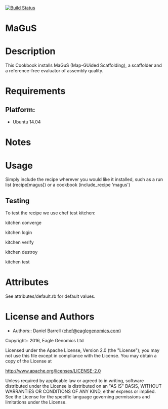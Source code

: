 [![Build Status](https://travis-ci.org/EagleGenomics-cookbooks/magus.svg?branch=master)](https://travis-ci.org/EagleGenomics-cookbooks/magus)

# MaGuS

Description
===========
This Cookbook installs MaGuS (Map-GUided Scaffolding), a scaffolder and a reference-free evaluator of assembly quality.

Requirements
============

## Platform:

* Ubuntu 14.04

Notes
=====

Usage
=====
Simply include the recipe wherever you would like it installed, such as a run list (recipe[magus]) or a cookbook (include_recipe 'magus')


## Testing
To test the recipe we use chef test kitchen:

kitchen converge

kitchen login

kitchen verify

kitchen destroy

kitchen test

Attributes
==========
See attributes/default.rb for default values.


License and Authors
===================

* Authors:: Daniel Barrell (<chef@eaglegenomics.com>)

Copyright:: 2016, Eagle Genomics Ltd

Licensed under the Apache License, Version 2.0 (the "License");
you may not use this file except in compliance with the License.
You may obtain a copy of the License at

http://www.apache.org/licenses/LICENSE-2.0

Unless required by applicable law or agreed to in writing, software
distributed under the License is distributed on an "AS IS" BASIS,
WITHOUT WARRANTIES OR CONDITIONS OF ANY KIND, either express or implied.
See the License for the specific language governing permissions and
limitations under the License.
